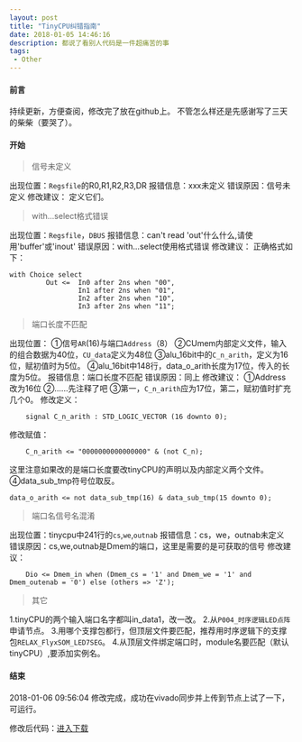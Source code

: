 ```yaml
---
layout: post
title: "TinyCPU纠错指南"
date: 2018-01-05 14:46:16
description: 都说了看别人代码是一件超痛苦的事
tags: 
 - Other
---
```


#### 前言
持续更新，方便查阅，修改完了放在github上。
不管怎么样还是先感谢写了三天的柴柴（要哭了）。

#### 开始
>信号未定义

出现位置：`Regsfile`的R0,R1,R2,R3,DR
报错信息：xxx未定义
错误原因：信号未定义
修改建议：
定义它们。

>with...select格式错误

出现位置：`Regsfile`，`DBUS`
报错信息：can't read 'out'什么什么,请使用'buffer'或'inout'
错误原因：with...select使用格式错误
修改建议：
正确格式如下：
```
with Choice select 
         Out <=  In0 after 2ns when "00",
                 In1 after 2ns when "01",
                 In2 after 2ns when "10",
                 In3 after 2ns when "11";
```

>端口长度不匹配

出现位置：
①信号`AR`(16)与端口`Address`（8）
②CUmem内部定义文件，输入的组合数据为40位，`CU_data`定义为48位
③alu_16bit中的`C_n_arith`，定义为16位，赋初值时为5位。
④alu_16bit中148行，data_o_arith长度为17位，传入的长度为5位。
报错信息：端口长度不匹配
错误原因：同上
修改建议：
①Address改为16位
②......先注释了吧
③第一，`C_n_arith`应为17位，第二，赋初值时扩充几个0。
修改定义：
```
    signal C_n_arith : STD_LOGIC_VECTOR (16 downto 0);
```
修改赋值：
```
    C_n_arith <= "0000000000000000" & (not C_n);
```
这里注意如果改的是端口长度要改tinyCPU的声明以及内部定义两个文件。
④data_sub_tmp符号位取反。
```
data_o_arith <= not data_sub_tmp(16) & data_sub_tmp(15 downto 0);
```

>端口名信号名混淆

出现位置：tinycpu中241行的`cs`,`we`,`outnab`
报错信息：cs，we，outnab未定义
错误原因：cs,we,outnab是Dmem的端口，这里是需要的是可获取的信号
修改建议：
```
    Dio <= Dmem_in when (Dmem_cs = '1' and Dmem_we = '1' and Dmem_outenab = '0') else (others => 'Z');  
```

>其它

1.tinyCPU的两个输入端口名字都叫in_data1，改一改。
2.从`P004_时序逻辑LED点阵 `申请节点。
3.用哪个支撑包都行，但顶层文件要匹配，推荐用时序逻辑下的支撑包`RELAX_FlyxSOM_LED7SEG`。
4.从顶层文件绑定端口时，module名要匹配（默认tinyCPU）,要添加实例名。

#### 结束
2018-01-06 09:56:04 修改完成，成功在vivado同步并上传到节点上试了一下，可运行。

修改后代码：[进入下载](https://github.com/PluckySaltyfish/TinyCPU)
